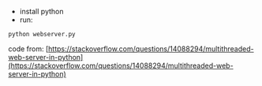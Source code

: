 - install python
- run:
```shell
python webserver.py
```

code from: [https://stackoverflow.com/questions/14088294/multithreaded-web-server-in-python](https://stackoverflow.com/questions/14088294/multithreaded-web-server-in-python)